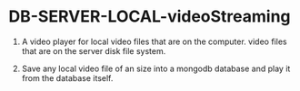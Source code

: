 # DB-SERVER-LOCAL-videoStreaming

1. A video player for 
    local video files that are on the computer.
    video files that are on the server disk file system.
    
2. Save any local video file of an size into a mongodb database
    and play it from the database itself.
  
